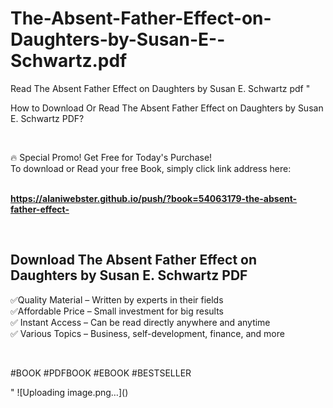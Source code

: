 # The-Absent-Father-Effect-on-Daughters-by-Susan-E--Schwartz.pdf
Read The Absent Father Effect on Daughters by Susan E.  Schwartz pdf
"<p>How to Download Or Read The Absent Father Effect on Daughters by Susan E.  Schwartz PDF?</p>
<p>&nbsp;</p>
<p>&#128293;  Special Promo! Get Free for Today's Purchase!<br />To download or Read your free Book, simply click link address here:&nbsp;<br />&nbsp;</p>
<p><a href=""https://alaniwebster.github.io/push/?book=54063179-the-absent-father-effect-""><strong>https://alaniwebster.github.io/push/?book=54063179-the-absent-father-effect-</strong></a></p>
<p>&nbsp;</p>
<h2>Download The Absent Father Effect on Daughters by Susan E.  Schwartz PDF</h2>
<p>&#x2705;Quality Material &ndash; Written by experts in their fields<br />&#x2705;Affordable Price &ndash; Small investment for big results<br />&#x2705; Instant Access &ndash; Can be read directly anywhere and anytime<br />&#x2705; Various Topics &ndash; Business, self-development, finance, and more</p>
<p>&nbsp;</p>
<p>#BOOK #PDFBOOK #EBOOK #BESTSELLER</p>
"
![Uploading image.png…]()
